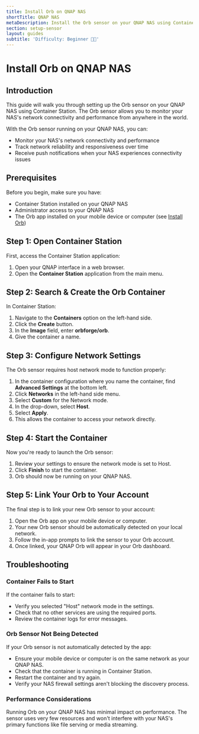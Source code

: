 ```yaml
---
title: Install Orb on QNAP NAS
shortTitle: QNAP NAS
metaDescription: Install the Orb sensor on your QNAP NAS using Container Station for network monitoring.
section: setup-sensor
layout: guides
subtitle: 'Difficulty: Beginner 🧑‍💻'
---
```


# Install Orb on QNAP NAS

## Introduction

This guide will walk you through setting up the Orb sensor on your QNAP NAS using Container Station. The Orb sensor allows you to monitor your NAS's network connectivity and performance from anywhere in the world.

With the Orb sensor running on your QNAP NAS, you can:

- Monitor your NAS's network connectivity and performance
- Track network reliability and responsiveness over time
- Receive push notifications when your NAS experiences connectivity issues

## Prerequisites

Before you begin, make sure you have:

- Container Station installed on your QNAP NAS
- Administrator access to your QNAP NAS
- The Orb app installed on your mobile device or computer (see [Install Orb](/docs/install-orb))

## Step 1: Open Container Station

First, access the Container Station application:

1. Open your QNAP interface in a web browser.
2. Open the **Container Station** application from the main menu.

## Step 2: Search & Create the Orb Container

In Container Station:

1. Navigate to the **Containers** option on the left-hand side.
2. Click the **Create** button.
3. In the **Image** field, enter **orbforge/orb**.
4. Give the container a name.

## Step 3: Configure Network Settings

The Orb sensor requires host network mode to function properly:

1. In the container configuration where you name the container, find **Advanced Settings** at the bottom left.
2. Click **Networks** in the left-hand side menu.
3. Select **Custom** for the Network mode.
4. In the drop-down, select **Host**.
5. Select **Apply**.
6. This allows the container to access your network directly.

## Step 4: Start the Container

Now you're ready to launch the Orb sensor:

1. Review your settings to ensure the network mode is set to Host.
2. Click **Finish** to start the container.
3. Orb should now be running on your QNAP NAS.

## Step 5: Link Your Orb to Your Account

The final step is to link your new Orb sensor to your account:

1. Open the Orb app on your mobile device or computer.
2. Your new Orb sensor should be automatically detected on your local network.
3. Follow the in-app prompts to link the sensor to your Orb account.
4. Once linked, your QNAP Orb will appear in your Orb dashboard.

## Troubleshooting

### Container Fails to Start

If the container fails to start:

- Verify you selected "Host" network mode in the settings.
- Check that no other services are using the required ports.
- Review the container logs for error messages.

### Orb Sensor Not Being Detected

If your Orb sensor is not automatically detected by the app:

- Ensure your mobile device or computer is on the same network as your QNAP NAS.
- Check that the container is running in Container Station.
- Restart the container and try again.
- Verify your NAS firewall settings aren't blocking the discovery process.

### Performance Considerations

Running Orb on your QNAP NAS has minimal impact on performance. The sensor uses very few resources and won't interfere with your NAS's primary functions like file serving or media streaming.
